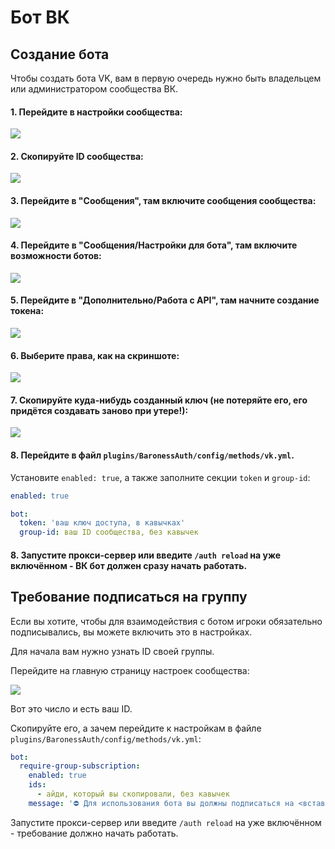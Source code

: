 # Бот ВК

## Создание бота

Чтобы создать бота VK, вам в первую очередь нужно быть владельцем или администратором сообщества ВК.

#### 1. Перейдите в настройки сообщества:

![](./../assets/vk_go_to_settings.webp)

#### 2. Скопируйте ID сообщества:

![](./../assets/vk_find_community_id.webp)

#### 3. Перейдите в "Сообщения", там включите сообщения сообщества:

![](./../assets/vk_enable_messages.webp)

#### 4. Перейдите в "Сообщения/Настройки для бота", там включите возможности ботов:

![](./../assets/vk_enable_bots.webp)

#### 5. Перейдите в "Дополнительно/Работа с API", там начните создание токена:

![](./../assets/vk_start_token_creation.webp)

#### 6. Выберите права, как на скриншоте:

![](./../assets/vk_select_token_permissions.webp)

#### 7. Скопируйте куда-нибудь созданный ключ (не потеряйте его, его придётся создавать заново при утере!):

![](./../assets/vk_copy_token.webp)

#### 8. Перейдите в файл `plugins/BaronessAuth/config/methods/vk.yml`.

Установите `enabled: true`, а также заполните секции `token` и `group-id`:

```yml
enabled: true

bot:
  token: 'ваш ключ доступа, в кавычках'
  group-id: ваш ID сообщества, без кавычек
```

#### 8. Запустите прокси-сервер или введите `/auth reload` на уже включённом - ВК бот должен сразу начать работать.

## Требование подписаться на группу

Если вы хотите, чтобы для взаимодействия с ботом игроки обязательно подписывались, вы можете включить это в настройках.

Для начала вам нужно узнать ID своей группы.

Перейдите на главную страницу настроек сообщества:

![](./../assets/vk_find_community_id.webp)

Вот это число и есть ваш ID.

Скопируйте его, а зачем перейдите к настройкам в файле `plugins/BaronessAuth/config/methods/vk.yml`:

```yml
bot:
  require-group-subscription:
    enabled: true
    ids:
      - айди, который вы скопировали, без кавычек
    message: '⛔ Для использования бота вы должны подписаться на <вставьте своё>.'
```

Запустите прокси-сервер или введите `/auth reload` на уже включённом - требование должно начать работать.